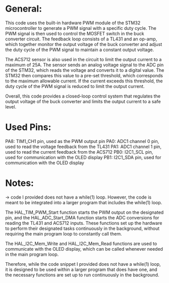 # General:
This code uses the built-in hardware PWM module of the STM32 microcontroller to generate a PWM signal with a specific duty cycle. The PWM signal is then used to control the MOSFET switch in the buck converter circuit. The feedback loop consists of a TL431 and an op-amp, which together monitor the output voltage of the buck converter and adjust the duty cycle of the PWM signal to maintain a constant output voltage.

The ACS712 sensor is also used in the circuit to limit the output current to a maximum of 25A. The sensor sends an analog voltage signal to the ADC pin of the STM32, which reads the voltage and converts it to a digital value. The STM32 then compares this value to a pre-set threshold, which corresponds to the maximum allowable current. If the current exceeds this threshold, the duty cycle of the PWM signal is reduced to limit the output current.

Overall, this code provides a closed-loop control system that regulates the output voltage of the buck converter and limits the output current to a safe level.
# Used Pins:
PA8: TIM1_CH1 pin, used as the PWM output pin
PA0: ADC1 channel 0 pin, used to read the voltage feedback from the TL431
PA1: ADC1 channel 1 pin, used to read the current feedback from the ACS712
PB0: I2C1_SCL pin, used for communication with the OLED display
PB1: I2C1_SDA pin, used for communication with the OLED display
# Notes:
→ code I provided does not have a while(1) loop. However, the code is meant to be integrated into a larger program that includes the while(1) loop.

The HAL_TIM_PWM_Start function starts the PWM output on the designated pin, and the HAL_ADC_Start_DMA function starts the ADC conversions for reading the TL431 and ACS712 inputs. These functions set up the hardware to perform their designated tasks continuously in the background, without requiring the main program loop to constantly call them.

The HAL_I2C_Mem_Write and HAL_I2C_Mem_Read functions are used to communicate with the OLED display, which can be called whenever needed in the main program loop.

Therefore, while the code snippet I provided does not have a while(1) loop, it is designed to be used within a larger program that does have one, and the necessary functions are set up to run continuously in the background.
